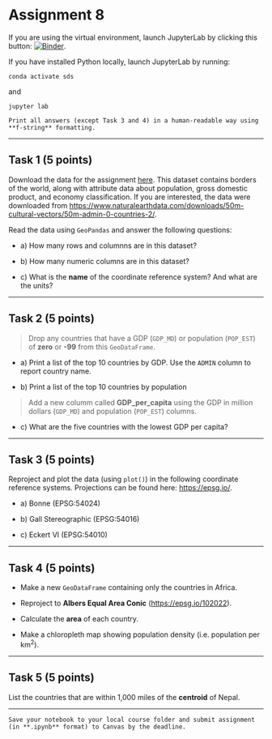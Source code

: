 # Assignment 8

If you are using the virtual environment, launch JupyterLab by clicking this button: [![Binder](https://mybinder.org/badge_logo.svg)](https://mybinder.org/v2/gh/owel-lab/programming-for-sds-site/HEAD).


If you have installed Python locally, launch JupyterLab by running:

```
conda activate sds
```
and
```
jupyter lab
```

```{attention}
Print all answers (except Task 3 and 4) in a human-readable way using **f-string** formatting.
```

*****************************


## Task 1 (5 points)

Download the data for the assignment [here](https://www.dropbox.com/s/0oawhe0niq69nph/world_countries.zip?dl=0). This dataset contains borders of the world, along with attribute data about population, gross domestic product, and economy classification. If you are interested, the data were downloaded from https://www.naturalearthdata.com/downloads/50m-cultural-vectors/50m-admin-0-countries-2/. 

Read the data using `GeoPandas` and answer the following questions:

* a) How many rows and columnns are in this dataset?

* b) How many numeric columns are in this dataset?

* c) What is the **name** of the coordinate reference system? And what are the units?

*****************************

## Task 2 (5 points)

> Drop any countries that have a GDP (`GDP_MD`) or population (`POP_EST`) of **zero** or **-99** from this `GeoDataFrame`.

* a) Print a list of the top 10 countries by GDP. Use the `ADMIN` column to report country name.

* b) Print a list of the top 10 countries by population

> Add a new columm called **GDP_per_capita** using the GDP in million dollars (`GDP_MD`) and population (`POP_EST`) columns. 

* c) What are the five countries with the lowest GDP per capita? 

*****************************

## Task 3 (5 points)

Reproject and plot the data (using `plot()`) in the following coordinate reference systems. Projections can be found here: https://epsg.io/. 

* a) Bonne (EPSG:54024)

* b) Gall Stereographic (EPSG:54016)

* c) Eckert VI (EPSG:54010)

*****************************

## Task 4 (5 points)

* Make a new `GeoDataFrame` containing only the countries in Africa. 

* Reproject to **Albers Equal Area Conic** (https://epsg.io/102022). 

* Calculate the **area** of each country.

* Make a chloropleth map showing population density (i.e. population per km$^2$). 

*****************************

## Task 5 (5 points)

List the countries that are within 1,000 miles of the **centroid** of Nepal. 

*****************************

```{important} 
Save your notebook to your local course folder and submit assignment (in **.ipynb** format) to Canvas by the deadline.
```


























